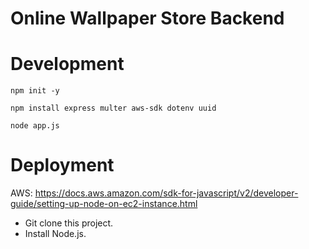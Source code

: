 # Online Wallpaper Store Backend

# Development

```
npm init -y

npm install express multer aws-sdk dotenv uuid
```

```
node app.js
```

# Deployment

AWS: https://docs.aws.amazon.com/sdk-for-javascript/v2/developer-guide/setting-up-node-on-ec2-instance.html

- Git clone this project.
- Install Node.js.